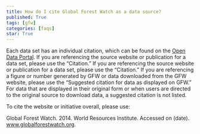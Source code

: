 ```yaml
---
title: How do I cite Global Forest Watch as a data source?
published: True
tags: [gfw]
categories: [faqs]
star: True
---
```


<p>Each data set has an individual citation, which can be found on the <a href="http://data.globalforestwatch.org/">Open Data Portal</a>. If you are referencing the source website or publication for a data set, please use the “Citation.”  If you are referencing the source website or publication for a data set, please use the “Citation.” If you are referencing a figure or number generated by GFW or data downloaded from the GFW website, please use the “Suggested citation for data as displayed on GFW.” For data that are displayed in their original form or when users are directed to the original source to download data, a suggested citation is not listed.</p>

<p>To cite the website or initiative overall, please use:</p>
<p>Global Forest Watch. 2014. World Resources Institute. Accessed on (date). <a href='http://www.globalforestwatch.org'>www.globalforestwatch.org</a>.</p>